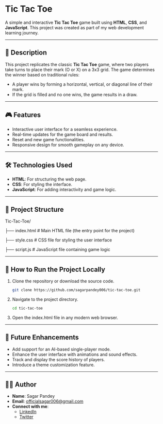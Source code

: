 # Tic Tac Toe

A simple and interactive **Tic Tac Toe** game built using **HTML**, **CSS**, and **JavaScript**. This project was created as part of my web development learning journey.

---

## 📝 Description

This project replicates the classic **Tic Tac Toe** game, where two players take turns to place their mark (O or X) on a 3x3 grid. The game determines the winner based on traditional rules:
- A player wins by forming a horizontal, vertical, or diagonal line of their mark.
- If the grid is filled and no one wins, the game results in a draw.

---

## 🎮 Features

- Interactive user interface for a seamless experience.
- Real-time updates for the game board and results.
- Reset and new game functionalities.
- Responsive design for smooth gameplay on any device.

---

## 🛠️ Technologies Used

- **HTML**: For structuring the web page.
- **CSS**: For styling the interface.
- **JavaScript**: For adding interactivity and game logic.

---

## 📂 Project Structure

Tic-Tac-Toe/

├── index.html       # Main HTML file (the entry point for the project)

├── style.css        # CSS file for styling the user interface

├── script.js        # JavaScript file containing game logic

---

## 🚀 How to Run the Project Locally

1. Clone the repository or download the source code.
   ```bash
   git clone https://github.com/sagarpandey006/tic-tac-toe.git

2. Navigate to the project directory.
    ```bash
    cd tic-tac-toe

3. Open the index.html file in any modern web browser.

---

## 🚀 Future Enhancements

- Add support for an AI-based single-player mode.
- Enhance the user interface with animations and sound effects.
- Track and display the score history of players.
- Introduce a theme customization feature.

---

## 🧑‍💻 Author

- **Name**: Sagar Pandey
- **Email**: [officialsagar006@gmail.com](mailto:officialsagar006@gmail.com)
- **Connect with me**:  
  - [LinkedIn](https://www.linkedin.com/in/sagarpandey006/)  
  - [Twitter](https://twitter.com/sagarpandey006)
